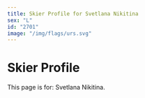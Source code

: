 ```yaml
---
title: Skier Profile for Svetlana Nikitina
sex: "L"
id: "2701"
image: "/img/flags/urs.svg" 
---
```


# Skier Profile

This page is for: Svetlana Nikitina.
    